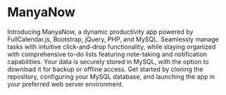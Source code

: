 # ManyaNow
Introducing ManyaNow, a dynamic productivity app powered by FullCalendar.js, Bootstrap, jQuery, PHP, and MySQL. Seamlessly manage tasks with intuitive click-and-drop functionality, while staying organized with comprehensive to-do lists featuring note-taking and notification capabilities. Your data is securely stored in MySQL, with the option to download it for backup or offline access. Get started by cloning the repository, configuring your MySQL database, and launching the app in your preferred web server environment. 
